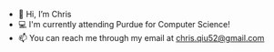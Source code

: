 - 👋 Hi, I’m Chris
- 💻 I'm currently attending Purdue for Computer Science!
- 📫 You can reach me through my email at chris.qiu52@gmail.com

<!---
chrislqiu/chrislqiu is a ✨ special ✨ repository because its `README.md` (this file) appears on your GitHub profile.
You can click the Preview link to take a look at your changes.
--->
